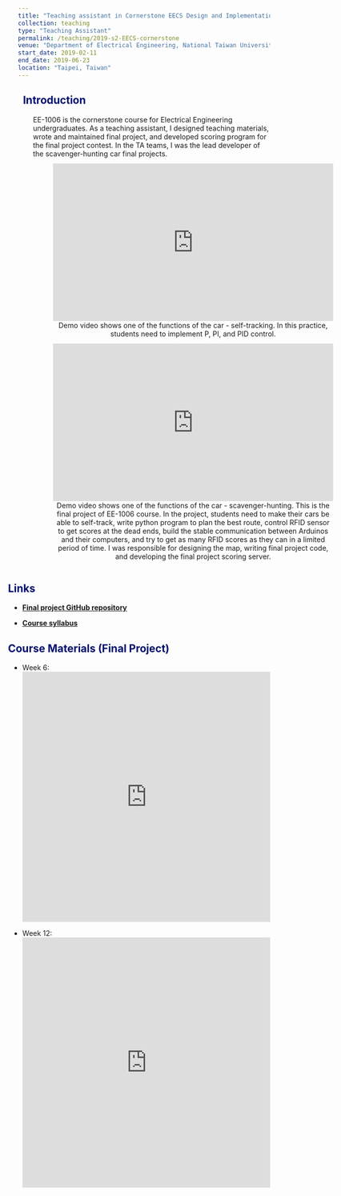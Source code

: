 ```yaml
---
title: "Teaching assistant in Cornerstone EECS Design and Implementation Course (EE-1006)"
collection: teaching
type: "Teaching Assistant"
permalink: /teaching/2019-s2-EECS-cornerstone
venue: "Department of Electrical Engineering, National Taiwan University"
start_date: 2019-02-11
end_date: 2019-06-23
location: "Taipei, Taiwan"
---
```


<h2 style="color: #000f70"> <i class="fas fa-dot-circle" style="font-size:18px;"></i> &nbsp;&nbsp;Introduction </h2>

<div style="margin-left: 30px">
  <p>EE-1006 is the cornerstone course for Electrical Engineering undergraduates. As a teaching assistant, I designed teaching materials, wrote and maintained final project, and developed scoring program for the final project contest. In the TA teams, I was the lead developer of the scavenger-hunting car final projects.
  </p>

  <figure style="text-align: center; display: inline-block;margin-top:-3px">
    <iframe width="560" height="315" src="https://www.youtube.com/embed/Da_vvY4mkX4" frameborder="0" allow="accelerometer; autoplay; clipboard-write; encrypted-media; gyroscope; picture-in-picture" allowfullscreen></iframe>
    <figcaption style="text-align: center;">Demo video shows one of the functions of the car - self-tracking. In this practice, students need to implement P, PI, and PID control.
    </figcaption>
  </figure>



  <figure style="text-align: center; display: inline-block;margin-top:-3px">
    <iframe width="560" height="315" src="https://www.youtube.com/embed/Nj2mI1Ceqhw" frameborder="0" allow="accelerometer; autoplay; clipboard-write; encrypted-media; gyroscope; picture-in-picture" allowfullscreen></iframe>
    <figcaption style="text-align: center;">Demo video shows one of the functions of the car - scavenger-hunting. This is the final project of EE-1006 course. In the project, students need to make their cars be able to self-track, write python program to plan the best route, control RFID sensor to get scores at the dead ends, build the stable communication between Arduinos and their computers, and try to get as many RFID scores as they can in a limited period of time. I was responsible for designing the map, writing final project code, and developing the final project scoring server.
    </figcaption>
  </figure>


</div>


<h2 style="color: #000f70; margin-left: -30px"> <i class="fas fa-dot-circle" style="font-size:18px;"></i> &nbsp;&nbsp;Links </h2>

<div style="margin-left: -15px">
  <ul>
    <li><a href="https://github.com/Kuanhao-Chao/Creative-Cornerstone-Course-Design-for-ICT-and-Engineering-Education" target="_blank"><b>Final project GitHub repository</b></a></li>
  </ul>
  <ul>
    <li><a href="  https://nol.ntu.edu.tw/nol/coursesearch/print_table.php?course_id=921%20U2650&class=&dpt_code=9210&ser_no=75161&semester=108-1" target="_blank"><b>Course syllabus</b></a></li>
  </ul>

</div>

<h2 style="color: #000f70; margin-left: -30px"> <i class="fas fa-dot-circle" style="font-size:18px;"></i> &nbsp;&nbsp;Course Materials (Final Project) </h2>

<div style="margin-left: -15px">
  <ul>
    <li>
      Week 6:
    </li>
    <iframe src="https://docs.google.com/presentation/d/e/2PACX-1vQOPG4GV03Rcoxt6nky6kCCTavWXN5Rq-NEKLHxRqU5wPwxL-oe4Gb82UFrIF2OSYUOUN-UJWLlgjkP/embed?start=false&loop=false&delayms=3000" frameborder="0" width="100%" height="500" allowfullscreen="true" mozallowfullscreen="true" webkitallowfullscreen="true"></iframe>
  </ul>
  <ul>
    <li>
      Week 12:
    </li>
    <iframe src="https://docs.google.com/presentation/d/e/2PACX-1vT_dGp879T_Lir25IR_4Q4OoNclDa_e-k5TDBMmFfMD7oVg4NaaGBOlOsRZJvRHx7AmrDr2kKWXuSDz/embed?start=false&loop=false&delayms=3000" frameborder="0" width="100%" height="500" allowfullscreen="true" mozallowfullscreen="true" webkitallowfullscreen="true"></iframe>
  </ul>
</div>
